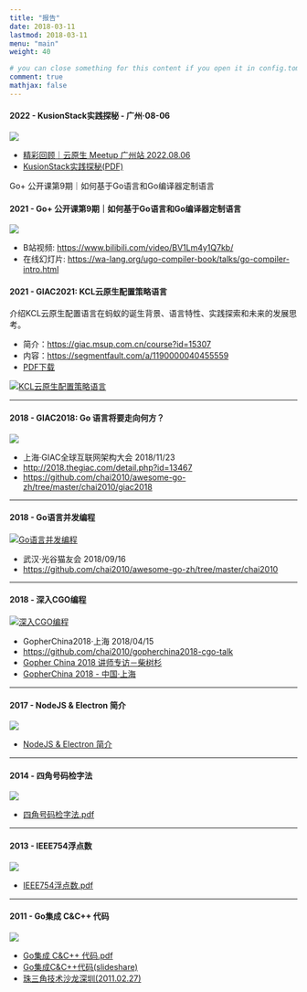 ```yaml
---
title: "报告"
date: 2018-03-11
lastmod: 2018-03-11
menu: "main"
weight: 40

# you can close something for this content if you open it in config.toml.
comment: true
mathjax: false
---
```


#### 2022 - KusionStack实践探秘 - 广州·08-06


[![](/images/talks-ieee754.jpg)](http://chai2010.cn/static-public/talks/KusionStack-talk-2022-08-06-gz.pdf)

- [精彩回顾｜云原生 Meetup 广州站 2022.08.06](https://mp.weixin.qq.com/s/XgU8GRy2kaykunoZWj5asQ)
- [KusionStack实践探秘(PDF)](http://chai2010.cn/static-public/talks/KusionStack-talk-2022-08-06-gz.pdf)

Go+ 公开课第9期｜如何基于Go语言和Go编译器定制语言


#### 2021 - Go+ 公开课第9期｜如何基于Go语言和Go编译器定制语言

[![](/images/talks-go+2021.png)](https://www.bilibili.com/video/BV1Lm4y1Q7kb)


- B站视频: https://www.bilibili.com/video/BV1Lm4y1Q7kb/
- 在线幻灯片: https://wa-lang.org/ugo-compiler-book/talks/go-compiler-intro.html

#### 2021 - GIAC2021: KCL云原生配置策略语言

介绍KCL云原生配置语言在蚂蚁的诞生背景、语言特性、实践探索和未来的发展思考。

- 简介：https://giac.msup.com.cn/course?id=15307
- 内容：https://segmentfault.com/a/1190000040455559
- [PDF下载](https://gw.alipayobjects.com/os/bmw-prod/2cb0c283-5f24-485e-b635-b6efac887eba.pdf)

[![KCL云原生配置策略语言](/images/talks-giac2021.png)](https://gw.alipayobjects.com/os/bmw-prod/2cb0c283-5f24-485e-b635-b6efac887eba.pdf)

----------

#### 2018 - GIAC2018: Go 语言将要走向何方？

[![](/images/talks-giac2018.png)](http://chai2010.cn/static-public/talks/giac2018-go-talk.pdf)

- 上海·GIAC全球互联网架构大会 2018/11/23
- http://2018.thegiac.com/detail.php?id=13467
- https://github.com/chai2010/awesome-go-zh/tree/master/chai2010/giac2018


----------

#### 2018 - Go语言并发编程

[![Go语言并发编程](/images/chai2010-golang-concurrency.png)](https://talks.godoc.org/github.com/chai2010/awesome-go-zh/chai2010/chai2010-golang-concurrency.slide)

- 武汉·光谷猫友会 2018/09/16
- https://github.com/chai2010/awesome-go-zh/tree/master/chai2010

----------

#### 2018 - 深入CGO编程

[![深入CGO编程](/images/gopherchina2018-chai2010-cgo.jpg)](https://chai2010.github.io/gopherchina2018-cgo-talk/)

- GopherChina2018·上海 2018/04/15
- https://github.com/chai2010/gopherchina2018-cgo-talk
- [Gopher China 2018 讲师专访－柴树杉](/post/gopherchina/gopherchina2018-chai2010/)
- [GopherChina 2018 - 中国·上海](http://2018.gopherchina.org)

----------


#### 2017 - NodeJS & Electron 简介

[![](/images/talks-nodejs.jpg)](http://chai2010.cn/static-public/talks/nodejs)

- [NodeJS & Electron 简介](http://chai2010.cn/static-public/talks/nodejs)

----------

#### 2014 - 四角号码检字法

[![](/images/talks-4c.jpg)](http://chai2010.cn/static-public/talks/im4c.pdf)

- [四角号码检字法.pdf](http://chai2010.cn/static-public/talks/im4c.pdf)

----------

#### 2013 - IEEE754浮点数

[![](/images/talks-ieee754.jpg)](http://chai2010.cn/static-public/talks/ieee754.pdf)

- [IEEE754浮点数.pdf](http://chai2010.cn/static-public/talks/ieee754.pdf)

----------

#### 2011 - Go集成 C&C++ 代码

[![](/images/talks-cgo-sz2011.png)](http://chai2010.cn/static-public/talks/cgo-sz2011.pdf)

- [Go集成 C&C++ 代码.pdf](http://chai2010.cn/static-public/talks/cgo-sz2011.pdf)
- [Go集成C&C++代码(slideshare)](https://www.slideshare.net/yashi88/gocc)
- [珠三角技术沙龙深圳(2011.02.27)](https://www.flickr.com/photos/yashi88/sets/72157626155161952/with/5482309510/)
